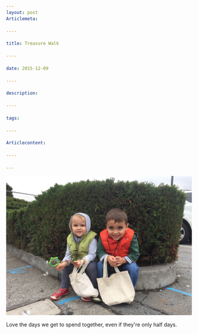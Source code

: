 ```yaml
---
layout: post
Articlemeta: 

----

title: Treasure Walk

----

date: 2015-12-09

----

description: 

----

tags: 

----

Articlecontent: 

----

--- 
```


![kids-treasure-walk](.\images\posts\20151209-treasure-walk\kids-treasure-walk.jpg)

Love the days we get to spend together, even if they're only half days.
